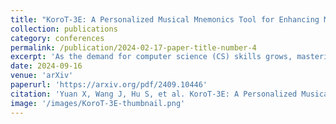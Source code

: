 ```yaml
---
title: "KoroT-3E: A Personalized Musical Mnemonics Tool for Enhancing Memory Retention of Complex Computer Science Concepts"
collection: publications
category: conferences
permalink: /publication/2024-02-17-paper-title-number-4
excerpt: 'As the demand for computer science (CS) skills grows, mastering foundational concepts is crucial yet challenging for novice learners. To address this challenge, we present KoroT-3E, an AI-based system that creates personalized musical mnemonics to enhance both memory retention and understanding of concepts in CS. KoroT-3E enables users to transform complex concepts into memorable lyrics and compose melodies that suit their musical preferences. We conducted semi-structured interviews (n=12) to investigate why novice learners find it challenging to memorize and understand CS concepts. The findings, combined with constructivist learning theory, established our initial design, which was then refined following consultations with CS education experts. An empirical experiment(n=36) showed that those using KoroT-3E (n=18) significantly outperformed the control group (n=18), with improved memory efficiency, increased motivation, and a positive learning experience. These findings demonstrate the effectiveness of integrating multimodal generative AI into CS education to create personalized and interactive learning experiences. '
date: 2024-09-16
venue: 'arXiv'
paperurl: 'https://arxiv.org/pdf/2409.10446'
citation: 'Yuan X, Wang J, Hu S, et al. KoroT-3E: A Personalized Musical Mnemonics Tool for Enhancing Memory Retention of Complex Computer Science Concepts[J]. arXiv preprint arXiv:2409.10446, 2024.'
image: '/images/KoroT-3E-thumbnail.png'
---
```


